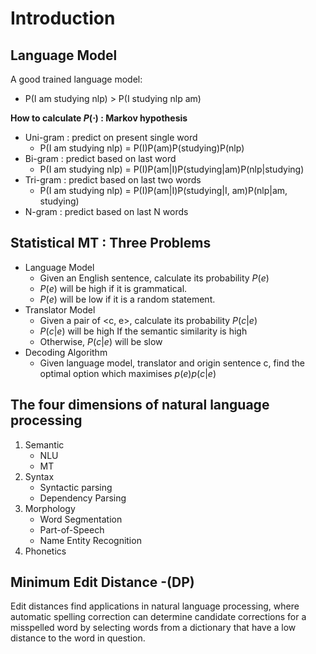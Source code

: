 # Introduction

## Language Model
A good trained language model:    
- P(I am studying nlp) > P(I studying nlp am) 

**How to calculate $P(\cdot)$ :  Markov hypothesis**
- Uni-gram : predict on present single word  
  - P(I am studying nlp) = P(I)P(am)P(studying)P(nlp) 
- Bi-gram : predict based on last word  
  - P(I am studying nlp) = P(I)P(am|I)P(studying|am)P(nlp|studying)
- Tri-gram : predict based on last two words
  - P(I am studying nlp) = P(I)P(am|I)P(studying|I, am)P(nlp|am, studying)
- N-gram : predict based on last N words

## Statistical MT : Three Problems
- Language Model
  - Given an English sentence, calculate its probability $P(e)$
  - $P(e)$ will be high if it is grammatical.
  - $P(e)$ will be low if it is a random statement.
- Translator Model
  - Given a pair of <c, e>, calculate its probability $P(c|e)$
  - $P(c|e)$ will be high If the semantic similarity is high
  - Otherwise, $P(c|e)$ will be slow
- Decoding Algorithm
  - Given language model, translator and origin sentence c, find the optimal option which maximises $p(e)p(c|e)$

## The four dimensions of natural language processing
1. Semantic
   - NLU
   - MT
2. Syntax
   - Syntactic parsing
   - Dependency Parsing
3. Morphology
   - Word Segmentation
   - Part-of-Speech
   - Name Entity Recognition
4. Phonetics

## Minimum Edit Distance -(DP)  
Edit distances find applications in natural language processing, where automatic spelling correction can determine candidate corrections for a misspelled word by selecting words from a dictionary that have a low distance to the word in question. 

